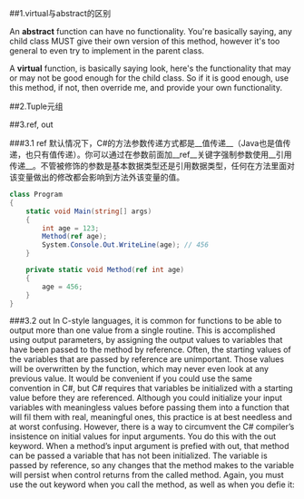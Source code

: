 ##1.virtual与abstract的区别

An **abstract** function can have no functionality. You're basically saying, any child class MUST give their own version of this method, however it's too general to even try to implement in the parent class.

A **virtual** function, is basically saying look, here's the functionality that may or may not be good enough for the child class. So if it is good enough, use this method, if not, then override me, and provide your own functionality.

##2.Tuple元组

##3.ref, out

###3.1 ref
默认情况下，C#的方法参数传递方式都是__值传递__（Java也是值传递，也只有值传递）。你可以通过在参数前面加__ref__关键字强制参数使用__引用传递__。不管被修饰的参数是基本数据类型还是引用数据类型，任何在方法里面对该变量做出的修改都会影响到方法外该变量的值。

```c#
class Program
{
    static void Main(string[] args)
    {
        int age = 123;
        Method(ref age);
        System.Console.Out.WriteLine(age); // 456
    }

    private static void Method(ref int age)
    {
        age = 456;
    }
}
```

###3.2 out
In C-style languages, it is common for functions to be able to output more than one value from a single
routine. This is accomplished using output parameters, by assigning the output values to variables that
have been passed to the method by reference. Often, the starting values of the variables that are passed by
reference are unimportant. Those values will be overwritten by the function, which may never even look at
any previous value.
It would be convenient if you could use the same convention in C#, but C# requires that variables be
initialized with a starting value before they are referenced. Although you could initialize your input
variables with meaningless values before passing them into a function that will fil them with real,
meaningful ones, this practice is at best needless and at worst confusing. However, there is a way to
circumvent the C# compiler’s insistence on initial values for input arguments.
You do this with the out keyword. When a method’s input argument is prefied with out, that method can
be passed a variable that has not been initialized. The variable is passed by reference, so any changes that
the method makes to the variable will persist when control returns from the called method. Again, you must
use the out keyword when you call the method, as well as when you defie it:





